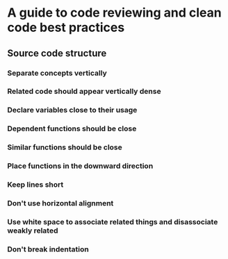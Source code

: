 # A guide to code reviewing and clean code best practices

## Source code structure

### Separate concepts vertically

### Related code should appear vertically dense

### Declare variables close to their usage

### Dependent functions should be close

### Similar functions should be close

### Place functions in the downward direction

### Keep lines short

### Don't use horizontal alignment

### Use white space to associate related things and disassociate weakly related

### Don't break indentation